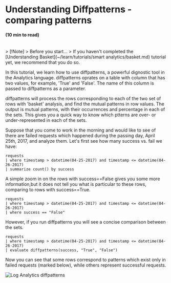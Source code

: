 # Understanding Diffpatterns - comparing patterns
#### (10 min to read)

<br/>
> [!Note]
> Before you start...
> If you haven't completed the [Understanding Basket](~/learn/tutorials/smart analytics/basket.md) tutorial yet, we recommend that you do so. 

In this tutorial, we learn how to use diffpatterns, a powerful dignostic tool in the Analytics language. diffpatterns oprates on a table with column that has two values, for example, 'True' and 'False'. The name of this column is passed to diffpatterns as a parameter.

diffpatterns will process the rows corresponding to each of the two set of rows with 'basket' analysis, and find the mutual patterns in row values. The output is mutual patterns, with their occurrences and percentage in each of the sets. This gives you a quick way to know which ptterns are over- or under-represented in each of the sets.

Suppose that you come to work in the morning and would like to see of there are failed requests  which happened during the passing day, April 25th, 2017, and analyze them. Let's first see how many success vs. fail we have:

```AIQL
requests 
| where timestamp > datetime(04-25-2017) and timestamp <= datetime(04-26-2017) 
| summarize count() by success
```

A simple zoom in on the rows with success\==False gives you some more information,but it does not tell you what is particular to these rows, comparing to rows with success==True.

```AIQL
requests 
| where timestamp > datetime(04-25-2017) and timestamp <= datetime(04-26-2017) 
| where success == "False" 
```
However, if you run diffpatterns you will see a concise comparison between the sets.

```AIQL
requests 
| where timestamp > datetime(04-25-2017) and timestamp <= datetime(04-26-2017) 
| evaluate diffpatterns(success, "True", "False")
```
Now you can see that some rows correspond to patterns which exist only in failed requests (marked below), while others represent successful requests.

<p><img src="~/learn/tutorials/images/smart analytics/diffpatterns.png" alt="Log Analytics diffpatterns"></p>